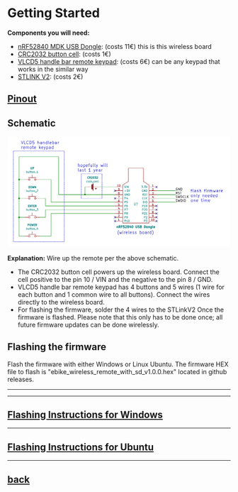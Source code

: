 # Getting Started
**Components you will need:**
* [nRF52840 MDK USB Dongle](https://makerdiary.com/products/nrf52840-mdk-usb-dongle): (costs 11€) this is this wireless board
* [CRC2032 button cell](https://en.wikipedia.org/wiki/Button_cell): (costs 1€)
* [VLCD5 handle bar remote keypad](https://www.aliexpress.com/wholesale?catId=0&initiative_id=SB_20200828081711&origin=y&SearchText=LCD+controller+of+VLCD5+display+for+TSDZ2+electric): (costs 6€) can be any keypad that works in the similar way
*  [STLINK V2](https://www.ebay.com/c/896036216): (costs 2€)
## [Pinout](nrf52840-mdk-usb-dongle-pinout_v1_0.pdf)

## Schematic
![schematic](ebike_remote_wireless-v1.png)

**Explanation:**
Wire up the remote per the above schematic.
* The CRC2032 button cell powers up the wireless board. Connect the cell positive to the pin 10 / VIN and the negative to the pin 8 / GND.
* VLCD5 handle bar remote keypad has 4 buttons and 5 wires (1 wire for each button and 1 common wire to all buttons). Connect the wires directly to the wireless board.
* For flashing the firmware, solder the 4 wires to the STLinkV2 Once the firmware is flashed. Please note that this only has to be done once; all future firmware updates can be done wirelessly.

## Flashing the firmware
Flash the firmware with either Windows or Linux Ubuntu.
The firmware HEX file to flash is "ebike_wireless_remote_with_sd_v1.0.0.hex" located in github releases. 


----
----
[Flashing Instructions for Windows](windows.md)
----
-----
[Flashing Instructions for Ubuntu](ubuntu.md)
----
----
  
## [back](../README.md)
